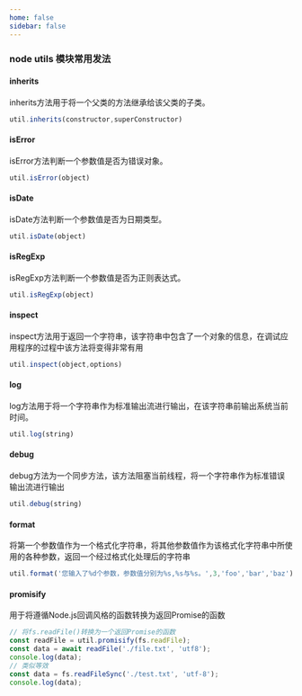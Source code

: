 ```yaml
---
home: false
sidebar: false
---
```


###  node utils 模块常用发法

#### inherits
inherits方法用于将一个父类的方法继承给该父类的子类。
``` js
util.inherits(constructor,superConstructor)
```

#### isError
isError方法判断一个参数值是否为错误对象。
``` js
util.isError(object)
```

#### isDate
isDate方法判断一个参数值是否为日期类型。
``` js
util.isDate(object)
```

#### isRegExp
isRegExp方法判断一个参数值是否为正则表达式。
``` js
util.isRegExp(object)
```

#### inspect
inspect方法用于返回一个字符串，该字符串中包含了一个对象的信息，在调试应用程序的过程中该方法将变得非常有用
``` js
util.inspect(object,options)
```

#### log
log方法用于将一个字符串作为标准输出流进行输出，在该字符串前输出系统当前时间。
``` js
util.log(string)
```

#### debug
debug方法为一个同步方法，该方法阻塞当前线程，将一个字符串作为标准错误输出流进行输出
``` js
util.debug(string)
```

#### format
将第一个参数值作为一个格式化字符串，将其他参数值作为该格式化字符串中所使用的各种参数，返回一个经过格式化处理后的字符串
``` js
util.format('您输入了%d个参数，参数值分别为%s,%s与%s。',3,'foo','bar','baz'); // 您输入了3个参数，参数值分别为foo,bar与baz
```

#### promisify
‌用于将遵循Node.js回调风格的函数转换为返回Promise的函数
``` js
// 将fs.readFile()转换为一个返回Promise的函数
const readFile = util.promisify(fs.readFile);
const data = await readFile('./file.txt', 'utf8');
console.log(data);
// 类似等效
const data = fs.readFileSync('./test.txt', 'utf-8');
console.log(data);
```
